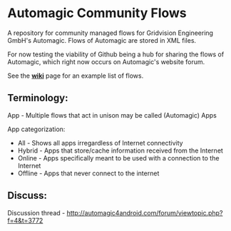 Automagic Community Flows
=======================

A repository for community managed flows for Gridvision Engineering GmbH's Automagic. Flows of Automagic are stored in XML files.

For now testing the viability of Github being a hub for sharing the flows of Automagic, which right now occurs on Automagic's website forum.

See the **[wiki](https://github.com/Pendrokar/AutomagicCommunityFlows/wiki)** page for an example list of flows.

## Terminology:

App - Multiple flows that act in unison may be called (Automagic) Apps

App categorization:
* All - Shows all apps irregardless of Internet connectivity
* Hybrid - Apps that store/cache information received from the Internet
* Online - Apps specifically meant to be used with a connection to the Internet
* Offline - Apps that never connect to the internet

## Discuss:
Discussion thread - http://automagic4android.com/forum/viewtopic.php?f=4&t=3772
